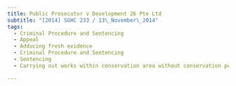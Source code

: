 ```yaml
---
title: Public Prosecutor v Development 26 Pte Ltd 
subtitle: "[2014] SGHC 233 / 13\_November\_2014"
tags:
  - Criminal Procedure and Sentencing
  - Appeal
  - Adducing fresh evidence
  - Criminal Procedure and Sentencing
  - Sentencing
  - Carrying out works within conservation area without conservation permission

---
```



